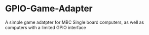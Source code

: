 # GPIO-Game-Adapter
A simple game adatpter for MBC Single board computers, as well as computers with a limited GPIO interface
